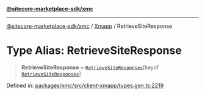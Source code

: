 [**@sitecore-marketplace-sdk/xmc**](../../../../README.md)

***

[@sitecore-marketplace-sdk/xmc](../../../../README.md) / [Xmapp](../README.md) / RetrieveSiteResponse

# Type Alias: RetrieveSiteResponse

> **RetrieveSiteResponse** = [`RetrieveSiteResponses`](RetrieveSiteResponses.md)\[keyof [`RetrieveSiteResponses`](RetrieveSiteResponses.md)\]

Defined in: [packages/xmc/src/client-xmapp/types.gen.ts:2219](https://github.com/Sitecore/marketplace-sdk/blob/893df143248e67d8c66e942a96045542130259a0/packages/xmc/src/client-xmapp/types.gen.ts#L2219)
